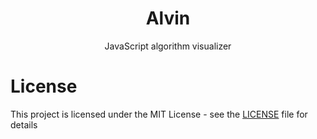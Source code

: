 <h1 align="center">Alvin</h1>

<p align="center">JavaScript algorithm visualizer </p>

# License

This project is licensed under the MIT License - see the [LICENSE](LICENSE) file for details
